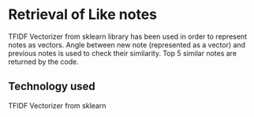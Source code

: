 # Retrieval of Like notes

TFIDF Vectorizer from sklearn library has been used in order to represent notes as vectors.
Angle between new note (represented as a vector) and previous notes is used to check their similarity.
Top 5 similar notes are returned by the code. 

## Technology used

TFIDF Vectorizer from sklearn

